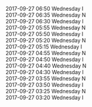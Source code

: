 2017-09-27 06:50 Wednesday  I  
2017-09-27 06:35 Wednesday  N  
2017-09-27 06:30 Wednesday  I  
2017-09-27 05:55 Wednesday  N  
2017-09-27 05:50 Wednesday  I  
2017-09-27 05:20 Wednesday  N  
2017-09-27 05:15 Wednesday  I  
2017-09-27 04:55 Wednesday  N  
2017-09-27 04:50 Wednesday  I  
2017-09-27 04:40 Wednesday  N  
2017-09-27 04:30 Wednesday  I  
2017-09-27 03:55 Wednesday  N  
2017-09-27 03:50 Wednesday  I  
2017-09-27 03:25 Wednesday  N  
2017-09-27 03:20 Wednesday  I  
